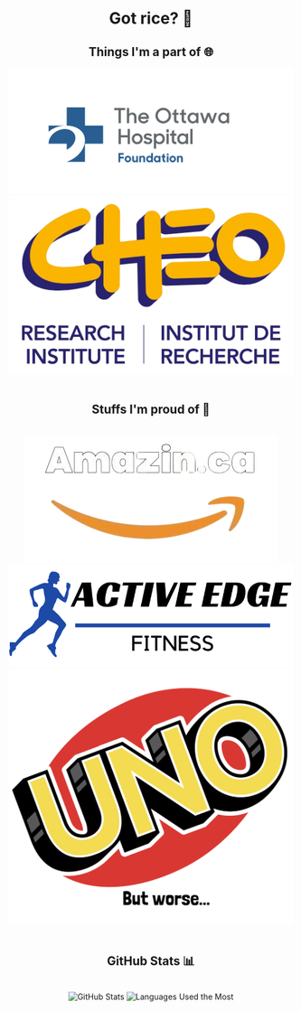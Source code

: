 <h1 align="center">Got rice? 🍚</h1>

<div align="center">
  <h2><b>Things I'm a part of 🌐</b></h2>
  <img src="OGH.png" alt="Organization Logo">
  <img src="CHEO+RI.png" alt="CHEO+RI Logo">
  <br><br>
  <h2><b>Stuffs I'm proud of 💪</b></h2>
  <br>
  <img src="AmazinLogo.png" alt="Amazin Logo">
  <img src="activeEdge.png" alt="Active Edge Logo">
  <img src="UNO.png" alt="UnoFlip Logo">
  <br><br>
  
  
  <!-- GitHub Stats -->
  <h2><b>GitHub Stats 📊</b></h2>
  <br>
  <img src="https://github-readme-stats.vercel.app/api?username=nicerice96&show_icons=true&theme=radical" alt="GitHub Stats"/>
  <img src="https://github-readme-stats.vercel.app/api/top-langs/?username=nicerice96&layout=compact&theme=radical" alt="Languages Used the Most"/>

</div>
